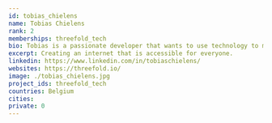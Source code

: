 ```yaml
---
id: tobias_chielens
name: Tobias Chielens
rank: 2
memberships: threefold_tech
bio: Tobias is a passionate developer that wants to use technology to make the world a better place.
excerpt: Creating an internet that is accessible for everyone.
linkedin: https://www.linkedin.com/in/tobiaschielens/
websites: https://threefold.io/
image: ./tobias_chielens.jpg
project_ids: threefold_tech
countries: Belgium
cities: 
private: 0
---
```


